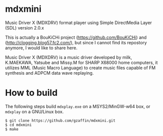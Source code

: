 # mdxmini

Music Driver X (MDXDRV) format player using Simple DirectMedia Layer (SDL) version 2.0.x


This is actually a BouKiCHi project (https://github.com/BouKiCHi) and (http://clogging.blog57.fc2.com/), but since I cannot find its repostory anymore,  I would like to share here.


Music Driver X (MDXDRV) is a music driver developed by milk, K.MAEKAWA, Yatsube and Missy.M for SHARP X68000 home computers, it utilizes MML (Music Macro Language) to create music files capable of FM synthesis and ADPCM data wave replaying.


# How to build

The following steps build `mdxplay.exe` on a MSYS2/MinGW-w64 box, or `mdxplay` on a GNU/Linux box.

```
$ git clone https://github.com/gzaffin/mdxmini.git
$ cd mdxmini
$ make
```

